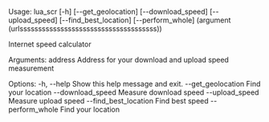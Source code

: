 Usage: lua_scr [-h] [--get_geolocation] [--download_speed]
       [--upload_speed] [--find_best_location] [--perform_whole]
       (argument (urlsssssssssssssssssssssssssssssssssssss))

Internet speed calculator

Arguments:
   address               Address for your download and upload speed measurement

Options:
   -h, --help            Show this help message and exit.
   --get_geolocation     Find your location
   --download_speed      Measure download speed
   --upload_speed        Measure upload speed
   --find_best_location  Find best speed
   --perform_whole       Find your location
